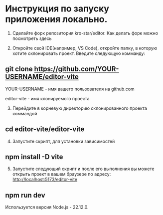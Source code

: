 # Инструкция по запуску приложения локально.
1. Сделайте форк репозитория kro-star/editor. Как делать форк можно посмотреть здесь

2. Откройте свой IDE(например, VS Code), откройте папку, в которую хотите склонировать проект. Введите следующую комманду:

## git clone https://github.com/YOUR-USERNAME/editor-vite

YOUR-USERNAME - имя вашего пользователя на github.com

editor-vite - имя клонируемого проекта

3. Перейдите в корневую директорию склонированного проекта коммандой

## cd editor-vite/editor-vite

4. Запустите скрипт, для установки зависимостей

## npm install -D vite

5. Запустите следующий скрипт и после его выполнения вы можете открыть проект в вашем браузере по адресу: [http://localhost:5173/editor-vite](http://localhost:5173/editor-vite) 

## npm run dev

Используется версия Node.js - 22.12.0.


